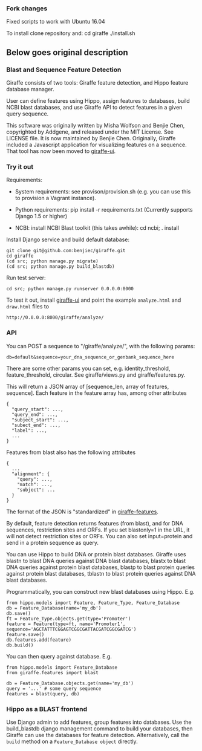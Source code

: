 ### Fork changes

Fixed scripts to work with Ubuntu 16.04

To install clone repository and:
cd giraffe
./install.sh


Below goes original description
------------------------------------------------------------------------------
### Blast and Sequence Feature Detection

Giraffe consists of two tools: Giraffe feature detection, and Hippo feature
database manager.

User can define features using Hippo, assign features to databases, build NCBI
blast databases, and use Giraffe API to detect features in a given query
sequence.

This software was originally written by Misha Wolfson and Benjie Chen,
copyrighted by Addgene, and released under the MIT License. See LICENSE file.
It is now maintained by Benjie Chen. Originally, Giraffe included a Javascript
application for visualizing features on a sequence. That tool has now been
moved to [giraffe-ui](http://github.com/benjiec/giraffe-ui).


### Try it out

Requirements:

  * System requirements: see provison/provision.sh (e.g. you can use this to
    provision a Vagrant instance).

  * Python requirements: pip install -r requirements.txt
    (Currently supports Django 1.5 or higher)

  * NCBI: install NCBI Blast toolkit (this takes awhile): cd ncbi; . install


Install Django service and build default database:

```
git clone git@github.com:benjiec/giraffe.git
cd giraffe
(cd src; python manage.py migrate)
(cd src; python manage.py build_blastdb)
```

Run test server:

```
cd src; python manage.py runserver 0.0.0.0:8000
```

To test it out, install [giraffe-ui](http://github.com/benjiec/giraffe-ui) and
point the example ```analyze.html``` and ```draw.html``` files to

```
http://0.0.0.0:8000/giraffe/analyze/
```


### API

You can POST a sequence to "/giraffe/analyze/", with the following params:

```
db=default&sequence=your_dna_sequence_or_genbank_sequence_here
```

There are some other params you can set, e.g. identity_threshold,
feature_threshold, circular. See giraffe/views.py and giraffe/features.py.

This will return a JSON array of [sequence_len, array of features, sequence].
Each feature in the feature array has, among other attributes

```
{
  "query_start": ...,
  "query_end": ...,
  "subject_start": ...,
  "subect_end": ...,
  "label": ...,
  ...
}
```

Features from blast also has the following attributes

```
{
  ...
  "alignment": {
    "query": ...,
    "match": ...,
    "subject": ...
  }
}
```

The format of the JSON is "standardized" in
[giraffe-features](http://github.com/benjiec/giraffe-features).

By default, feature detection returns features (from blast), and for DNA
sequences, restriction sites and ORFs. If you set blastonly=1 in the URL, it
will not detect restriction sites or ORFs.  You can also set input=protein and
send in a protein sequence as query.

You can use Hippo to build DNA or protein blast databases. Giraffe uses blastn
to blast DNA queries against DNA blast databases, blastx to blast DNA queries
against protein blast databases, blastp to blast protein queries against
protein blast databases, tblastn to blast protein queries against DNA blast
databases.

Programmatically, you can construct new blast databases using Hippo. E.g.

```
from hippo.models import Feature, Feature_Type, Feature_Database
db = Feature_Database(name='my_db')
db.save()
ft = Feature_Type.objects.get(type='Promoter')
feature = Feature(type=ft, name='Promoter1', sequence='AGCTATTTCGGAGTCGGCGATTACGATCGGCGATCG')
feature.save()
db.features.add(feature)
db.build()
```

You can then query against database. E.g.

```
from hippo.models import Feature_Database
from giraffe.features import blast

db = Feature_Database.objects.get(name='my_db')
query = '...' # some query sequence
features = blast(query, db)
```


### Hippo as a BLAST frontend

Use Django admin to add features, group features into databases. Use the
build_blastdb django management command to build your databases, then Giraffe
can use the databases for feature detection. Alternatively, call the
```build``` method on a ```Feature_Database object``` directly.

